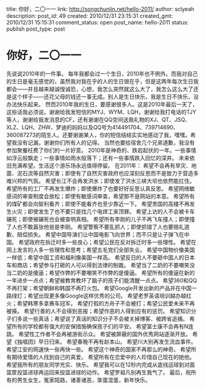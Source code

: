 title: 你好，二〇一一
link: http://songchunlin.net/hello-2011/
author: sclyeah
description: 
post_id: 49
created: 2010/12/31 23:15:31
created_gmt: 2010/12/31 15:15:31
comment_status: open
post_name: hello-2011
status: publish
post_type: post

# 你好，二〇一一

先说说2010年的一件事。 每年我都会过一个生日，2010年也不例外。而我对自己的生日是毫无感觉的，虽然我对我在乎的人的生日很在乎，但是这两年每次生日我都会——并且越来越诚惶诚恐，心想，我怎么突然就这么大了，我怎么这么大了还是这个样子——还花父母的钱还一事无成。别人是生日快乐，我是生日不快乐，没办法快乐起来。 然而2010年我的生日，要感谢很多人。这是2010年最后一天了，这些话我必须说。谢谢给我发短信的MYJ、WYM、LQH，谢谢给我打电话的TJY等人，谢谢给我发消息的CF，还有谢谢在QQ空间送我礼物的XJ、QT、JSQ、XLZ、LQH、ZHW、梦迪的妈妈以及QQ号为414491704、739714690、360087273的陌生人。还要谢谢某人，你的短信结结实实地感动了我，嘿嘿。希望我没有记漏，谢谢你们所有人的记得。 当然也要给宿舍几个兄弟道歉，我没有参加聚餐枉费了你们的一片好意。 2010年是神奇的、跌宕起伏的一年。一些事情如浮云般飘走；一些事情如雨水般落下；还有一些事情跌入回忆的深井。 未来依旧充满希望。生活这个游乐场永远值得停留。 在2011年： 希望不会再有旱灾、地震、泥石流等自然灾害；即使有了自然灾害政府也应深刻反思而不是致力于营造多难兴邦的气氛。 希望长江不会再发洪水；即使发了洪水三峡大坝也依然能扛住。 希望所有的工厂不再发生爆炸；即使爆炸了也要好好反思认真反思。 希望网络敏感词的审查制度会放松；即使有敏感词审查，希望那不是网站的本意。 希望所有的煤矿都会向智利看齐；即使不能看齐也至少靠近一下。 希望贵国的高楼不再发生火灾；即使发生了也不要只是找几个电焊工来顶罪。 希望上访的人不会被卡车碾死；即使被碾死也会被查明真相。 希望所有李刚的儿子不再飞车撞人；即使撞了人也不敢嚣张他爸是李刚。 希望警察不要乱抓人；即使抓错了人也要赔礼道歉、赔偿损失。 希望中国导演们让中国电影飞向世界；而不只是让子弹飞在中国。 希望政府在拆迁时多一些良心；希望公民在反对拆迁时多一些理性。 希望在网上发言的人多一些理性和思考；希望五毛党们全部失业。 希望中国物价像美国一样低；希望中国工资和福利像美国一样高。 希望反日的人不要砸中国人的日本车和商店；希望参与打砸的人可以得到法律的制裁。 希望当了二奶的不要嘲笑没当二奶的是傻逼；希望作弊的不要嘲笑不作弊的是傻逼。 希望所有的傻逼在新的一年进步一点点；希望被教育教坏了脑子的孩子们能清醒一点点。 希望360和QQ不再打架；希望朝鲜和韩国不再打火包。 希望Google开发出新的产品并在中国一路绿灯；希望出现更多像Google这样优秀的公司。 希望老罗英语培训越办越红火；希望韩寒多拿赛车冠军。 希望打假的方舟子不会被打；希望公民爱未来不再被揍。 希望行善的人不会得到恶报；希望作恶的人得到应有的惩罚。 希望知识分子们多说一些真话；希望说了真话的知识分子不会被关掉博客、被跨省追捕。 希望所有的学校都有强大的安保措施确保孩子们的平安。 希望富士康不会再有N连跳。 希望性工作者不会再被游街示众。 希望被屏蔽的国外优秀网站逐渐开放。 希望《独唱团》早日归来。 希望春晚不再有赵本山。 希望川大别再发生流血事件。 希望江安的网速快一些再快一些。 希望这个神奇的国家不再那么的神奇。 希望所有期待爱情的人找到自己的真爱。 希望所有在恋爱中的人珍惜自己现在的她他。 希望我所有的朋友同学充实、快乐。 希望我可以在12秒内完成从底线运球到对面篮筐投篮进球再运回来投篮进球的动作。 希望罗祖凡别再生我气了。 最后，祝所有的男生女生，冤家陌路，诸善诸恶，笨蛋混蛋，新年快乐。